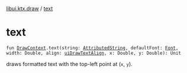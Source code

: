 [libui.ktx.draw](README.md) / [text](text.md)

# text

`fun `[`DrawContext`](../libui.ktx/-draw-context.md)`.text(string: `[`AttributedString`](-attributed-string/README.md)`, defaultFont: `[`Font`](-font/README.md)`, width: Double, align: `[`uiDrawTextAlign`](../libui/ui-draw-text-align.md)`, x: Double, y: Double): Unit`

draws formatted text with the top-left point at (`x`, `y`).

